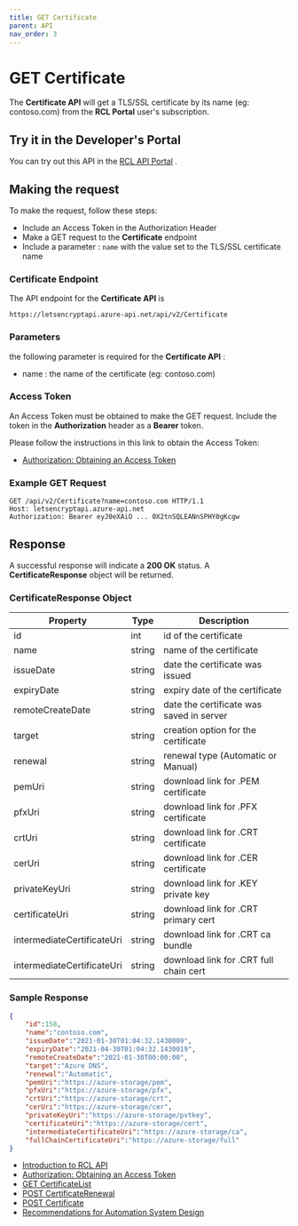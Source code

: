 ```yaml
---
title: GET Certificate
parent: API
nav_order: 3
---
```


# GET Certificate

The **Certificate API** will get a TLS/SSL certificate by its name (eg: contoso.com) from the **RCL Portal** user's subscription.

## Try it in the Developer's Portal

You can try out this API in the [RCL API Portal](https://letsencryptapi.developer.azure-api.net/) .

## Making the request

To make the request, follow these steps:

- Include an Access Token in the Authorization Header
- Make a GET request to the **Certificate** endpoint
- Include a parameter : ``name`` with the value set to the TLS/SSL certificate name 

### Certificate Endpoint

The API endpoint for the **Certificate API** is

```
https://letsencryptapi.azure-api.net/api/v2/Certificate
```

### Parameters

the following parameter is required for the **Certificate API** :

- name : the name of the certificate (eg: contoso.com)

### Access Token

An Access Token must be obtained to make the GET request. Include the token in the **Authorization** header as a **Bearer** token. 

Please follow the instructions in this link to obtain the Access Token:

- [Authorization: Obtaining an Access Token](./authorization)

### Example GET Request

```
GET /api/v2/Certificate?name=contoso.com HTTP/1.1
Host: letsencryptapi.azure-api.net
Authorization: Bearer eyJ0eXAiO ... 0X2tnSQLEANnSPHY0gKcgw
```

## Response

A successful response will indicate a **200 OK** status. A **CertificateResponse** object will be returned.

### CertificateResponse Object

| Property                   | Type          | Description                              |
| ---------------------------| ------------- |------------------------------------------|
| id                         | int           | id of the certificate                    |
| name                       | string        | name of the certificate                  |
| issueDate                  | string        | date the certificate was issued          |
| expiryDate                 | string        | expiry date of the certificate           |
| remoteCreateDate           | string        | date the certificate was saved in server |
| target                     | string        | creation option for the certificate      |
| renewal                    | string        | renewal type (Automatic or Manual)       |
| pemUri                     | string        | download link for .PEM certificate       |
| pfxUri                     | string        | download link for .PFX certificate       |
| crtUri                     | string        | download link for .CRT certificate       |
| cerUri                     | string        | download link for .CER certificate       |
| privateKeyUri              | string        | download link for .KEY private key       |
| certificateUri             | string        | download link for .CRT primary cert      |
| intermediateCertificateUri | string        | download link for .CRT ca bundle         |
| intermediateCertificateUri | string        | download link for .CRT full chain cert   |

### Sample Response

```json
{
    "id":158,
    "name":"contoso.com",
    "issueDate":"2021-01-30T01:04:32.1430009",
    "expiryDate":"2021-04-30T01:04:32.1430019",
    "remoteCreateDate":"2021-01-30T00:00:00",
    "target":"Azure DNS",
    "renewal":"Automatic",
    "pemUri":"https://azure-storage/pem",
    "pfxUri":"https://azure-storage/pfx",
    "crtUri":"https://azure-storage/crt",
    "cerUri":"https://azure-storage/cer",
    "privateKeyUri":"https://azure-storage/pvtkey",
    "certificateUri":"https://azure-storage/cert",
    "intermediateCertificateUri":"https://azure-storage/ca",
    "fullChainCertificateUri":"https://azure-storage/full"
}
```

- [Introduction to RCL API](./introduction)
- [Authorization: Obtaining an Access Token](./authorization)
- [GET CertificateList](./get-certificate-list)
- [POST CertificateRenewal](./post-certificate-renewal)
- [POST Certificate](./post-certificate)
- [Recommendations for Automation System Design](./automation-system)